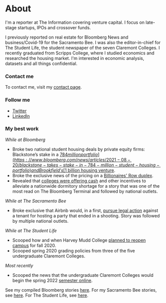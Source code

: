 # About 

I'm a reporter at The Information covering venture capital. I focus on late-stage startups, IPOs and crossover funds. 

I previously reported on real estate for Bloomberg News and business/Covid-19 for the Sacramento Bee. I was also the editor-in-chief for The Student Life, the student newspaper of the seven Claremont Colleges. I recently graduated from Scripps College, where I studied economics and researched the housing market. I'm interested in economic analysis, datasets and all things confidential. 

### Contact me

To contact me, visit my [contact page](https://github.com/heetermaria/contact).

### Follow me

* [Twitter](https://twitter.com/heetermaria)
* [LinkedIn](https://www.linkedin.com/in/heetermaria/)

### My best work

*While at Bloomberg*
* Broke two national student housing deals by private equity firms: Blackstone’s stake in a [$784 million portfolio](https://www.bloomberg.com/news/articles/2021-08-20/blackstone-takes-stake-in-784-million-student-housing-portfolio) and Brookfield’s [$1 billion housing venture](https://www.bloomberg.com/news/articles/2021-08-19/brookfield-said-to-plan-1-billion-u-s-student-housing-venture). 
* Broke the exclusive news of the pricing on a [Billionaires' Row duplex](https://www.bloomberg.com/news/articles/2021-08-13/manhattan-billionaires-row-duplex-gets-a-150-million-price-tag).
* Revealed that [colleges were offering cash](https://www.bloomberg.com/news/articles/2021-08-03/elite-colleges-dangle-cash-ski-passes-to-ease-a-housing-crunch) and other incentives to alleviate a nationwide dormitory shortage for a story that was one of the most read on The Bloomberg Terminal and followed by national outlets. 

*While at The Sacramento Bee*
* Broke exclusive that Airbnb would, in a first, [pursue legal action](https://www.sacbee.com/news/business/article244905057.html) against a tenant for hosting a party that ended in a shooting. Story was followed by multiple national outlets. 

*While at The Student Life*
* Scooped how and when Harvey Mudd College [planned to reopen campus](https://tsl.news/hmc-fall-plans-board-of-trustees/) for fall 2020. 
* Scooped spring 2020 grading policies from three of the five undergraduate Claremont Colleges.

*Most recently*
* Scooped the news that the undergraduate Claremont Colleges would begin the spring 2022 [semester online](https://twitter.com/heetermaria/status/1478910169115500545?s=20&t=yfIRa-E2hFGMOe7FiAIlAw). 

See my compiled Bloomberg stories [here](https://www.bloomberg.com/authors/AVRj08qK-uQ/maria-heeter).
For my Sacramento Bee stories, see [here](https://www.sacbee.com/profile/243181441).
For The Student Life, see [here](https://tsl.news/author/mariaheeter1/). 






